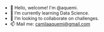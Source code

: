 - 👋 Hello, welcome! I'm @aquemi.
- 🌱 I’m currently learning Data Science.
- 💞️ I’m looking to collaborate on challenges.
- 📫 Mail me: <camilaaquemi@gmail.com>

<!---
aquemi/aquemi is a ✨ special ✨ repository because its `README.md` (this file) appears on your GitHub profile.
You can click the Preview link to take a look at your changes.
--->
